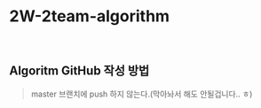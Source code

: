 # 2W-2team-algorithm

<br>

## Algoritm GitHub 작성 방법

> master 브랜치에 push 하지 않는다.(막아놔서 해도 안될겁니다.. ㅎ)
> 
